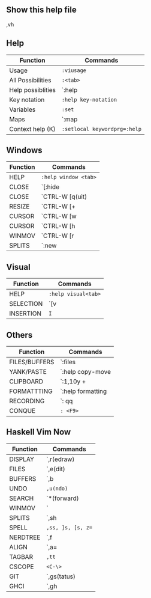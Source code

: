 ## Show this help file
,vh

## Help

| Function        | Commands             |
|-----------------|----------------------|
Usage             | `:viusage`
All Possibilities | `:<tab>`
Help possiblities | `:help <tab> | :helpgrep`
Key notation      | `:help key-notation`
Variables         | `:set`
Maps              | `:map | :help map-commands | :help map-listing`
Context help (K)  | `:setlocal keywordprg=:help`

## Windows

| Function        | Commands             |
|-----------------|----------------------|
HELP              | `:help window <tab>`
CLOSE             | `[:hide | :hide buffer | :hide [cmd] | :close | :quit]`
CLOSE             | `CTRL-W [q(uit) | c(lose) | o(nly)]`
RESIZE            | `CTRL-W [+ | - | < | > | = | _ | |]`
CURSOR            | `CTRL-W [w | W ]`
CURSOR            | `CTRL-W [h | j | k | l | p(revious) | P(review) | t(op) | b(ottom)]`
WINMOV            | `CTRL-W [r | R(otate) | x(change) | H | J | K | L]`
SPLITS            | `:new | :vnew | :split | :vsplit`

## Visual

| Function        | Commands             |
|-----------------|----------------------|
HELP              | `:help visual<tab>`
SELECTION         | `[v | V | CTRL-V]`
INSERTION         | `I`

## Others

| Function        | Commands             |
|-----------------|----------------------|
FILES/BUFFERS     | `:files | :buffers | :ls | :bd | :bp | :bn`
YANK/PASTE        | `:help copy-move | :set paste`
CLIPBOARD         | `:1,10y + | :1,10y * | "+y | "*y | "+p | "*p`
FORMATTTING       | `:help formatting | :retab`
RECORDING         | `: q<letter><keystrokes>q | @<letter> | @@`
CONQUE            | `: <F9>`

## Haskell Vim Now

| Function        | Commands             |
|-----------------|----------------------|
DISPLAY           | `,r(edraw) | ,<CR> | ,ma(ctive) | ,mo(ff)`
FILES             | `,e(dit) | ,<space>`
BUFFERS           | `,b<space> | ,bp(revious) | ,bn(ext) | ,bd(elete)`
UNDO              | `,u(ndo)`
SEARCH            | `*(forward) | # (backward)`
WINMOV            | `<c-h> | <c-j> | <c-k> | <c-l>`
SPLITS            | `,sh | ,sj | ,sk | ,sl`
SPELL             | `,ss, ]s, [s, z=`
NERDTREE          | `,f | ,F`
ALIGN             | `,a= | ,a, | ,a| | ,ap(rompt)`
TAGBAR            | `,tt`
CSCOPE            | `<C-\>`
GIT               | `,gs(tatus) | ,gg(rep) | ,gl | ,gd(iff) | ,g? | ,gb(lame)`
GHCI              | `,gh | ,ghl`
